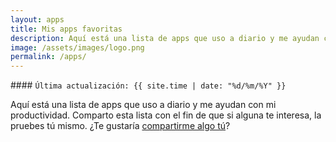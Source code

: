 ```yaml
---
layout: apps
title: Mis apps favoritas
description: Aquí está una lista de apps que uso a diario y me ayudan con mi productividad. Comparto esta lista con el fin de que si alguna te interesa, la pruebes tú mismo. ¿Te gustaría compartirme algo tú?
image: /assets/images/logo.png
permalink: /apps/
---
```


<div class="card last-updated mt-3 text-center">
<div class="card-body">
#### <code>Última actualización: {{ site.time | date: "%d/%m/%Y" }}</code>
</div>
</div>

Aquí está una lista de apps que uso a diario y me ayudan con mi productividad. Comparto esta lista con el fin de que si alguna te interesa, la pruebes tú mismo. ¿Te gustaría [compartirme algo tú][1]?

[1]: /contacto/